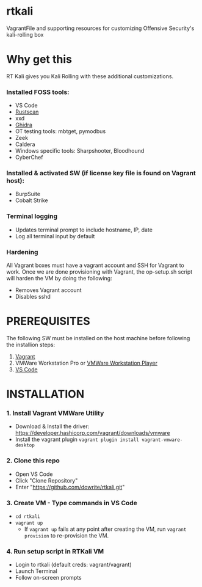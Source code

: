 # rtkali
VagrantFile and supporting resources for customizing Offensive Security's kali-rolling box

# Why get this
RT Kali gives you Kali Rolling with these additional customizations.

### Installed FOSS tools:
  - VS Code
  - [Rustscan](https://github.com/RustScan/RustScan)
  - xxd
  - [Ghidra](https://github.com/NationalSecurityAgency/ghidra)
  - OT testing tools: mbtget, pymodbus
  - Zeek
  - Caldera
  - Windows specific tools: Sharpshooter, Bloodhound
  - CyberChef
  
### Installed & activated SW (if license key file is found on Vagrant host):
  - BurpSuite
  - Cobalt Strike
  
### Terminal logging
  - Updates terminal prompt to include hostname, IP, date
  - Log all terminal input by default
  
### Hardening
All Vagrant boxes must have a vagrant account and SSH for Vagrant to work. Once we are done provisioning with Vagrant, the op-setup.sh script will harden the VM by doing the following:
  - Removes Vagrant account
  - Disables sshd

# PREREQUISITES
The following SW must be installed on the host machine before following the installion steps: 
1. [Vagrant](https://developer.hashicorp.com/vagrant/downloads)
2. VMWare Workstation Pro or [VMWare Workstation Player](https://www.vmware.com/content/vmware/vmware-published-sites/us/products/workstation-player.html)
3. [VS Code](https://code.visualstudio.com/download)

# INSTALLATION
### 1. Install Vagrant VMWare Utility
  - Download & Install the driver: https://developer.hashicorp.com/vagrant/downloads/vmware
  - Install the vagrant plugin `vagrant plugin install vagrant-vmware-desktop`

### 2. Clone this repo
  - Open VS Code
  - Click "Clone Repository"
  - Enter "https://github.com/dowrite/rtkali.git"

### 3. Create VM - Type commands in VS Code
  - `cd rtkali`
  - `vagrant up`
    - If `vagrant up` fails at any point after creating the VM, run `vagrant provision` to re-provision the VM.

### 4. Run setup script in RTKali VM
  - Login to rtkali (default creds: vagrant/vagrant)
  - Launch Terminal
  - Follow on-screen prompts
